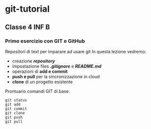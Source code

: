# git-tutorial
## Classe 4 INF B
### Primo esercizio con GIT e GitHub

 Repositori di text per imparare ad usare git
 In questa lezione vedremo:
 - creazione ***repository***
 - impostazione files ***.gitignore*** e ***README.md***
 - operazioni di **add e commit**
 - **push e pull** per la sincronizzazione in cloud
 - **clone** di un progetto esistente


Prontuario comandi GIT di base:
```
git status
git add
git commit
git clone
git push
git pull
```